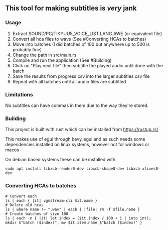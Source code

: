 ## This tool for making subtitles is *very* jank

### Usage
1. Extract SOUND/PC/TIKYUU5_VOICE_LIST.LANG.AWE (or equivalent file)
2. Convert all hca files to wavs (See #Converting HCAs to batches)
3. Move into batches (I did batches of 100 but anywhere up to 500 is probably fine)
4. Change the path in src/main.rs
5. Compile and run the application (See #Building)
6. Click on "Play next file" then subtitle the played audio until done with the batch
7. Save the results from progress.csv into the larger subtitles.csv file
8. Repeat with all batches until all audio files are subtitled

### Limitations
No subtitles can have commas in them due to the way they're stored.

### Building
This project is built with rust which can be installed from <https://rustup.rs/>

This makes use of egui through bevy_egui and as such needs some dependencies installed on linux systems, however not for windows or macos

On debian based systems these can be installed with 
```
sudo apt install libxcb-render0-dev libxcb-shape0-dev libxcb-xfixes0-dev
```

### Converting HCAs to batches
```nu
# Convert each
ls | each { |it| vgmstream-cli $it.name }
# Delete old hcas
ls | where name !~ ".wav" | each { |file| rm -f $file.name }
# Create batches of size 100
ls | each -n { |it| let index = ($it.index / 100 + 1 | into int); mkdir $"batch ($index)"; mv $it.item.name $"batch ($index)" }
```
